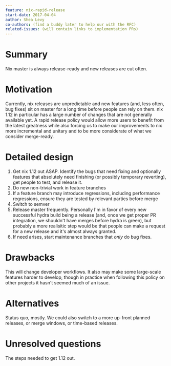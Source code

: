 ```yaml
---
feature: nix-rapid-release
start-date: 2017-04-04
author: Shea Levy
co-authors: (find a buddy later to help our with the RFC)
related-issues: (will contain links to implementation PRs)
---
```


# Summary
[summary]: #summary

Nix master is always release-ready and new releases are cut often.

# Motivation
[motivation]: #motivation

Currently, nix releases are unpredictable and new features (and, less
often, bug fixes) sit on master for a long time before people can rely
on them. nix 1.12 in particular has a large number of changes that are
not generally available yet. A rapid release policy would allow more
users to benefit from the latest greatness while also forcing us to
make our improvements to nix more incremental and unitary and to be
more considerate of what we consider merge-ready.

# Detailed design
[design]: #detailed-design

1. Get nix 1.12 out ASAP. Identify the bugs that need fixing and
   optionally features that absolutely need finishing (or possibly
   temporary reverting), get people to test, and release it.
2. Do new non-trivial work in feature branches
3. If a feature branch may introduce regressions, including
   performance regressions, ensure they are tested by relevant parties
   before merge
4. Switch to semver
5. Release master frequently. Personally I'm in favor of every new
   successful hydra build being a release (and, once we get proper PR
   integration, we shouldn't have merges before hydra is green), but
   probably a more realisitic step would be that people can make a
   request for a new release and it's almost always granted.
6. If need arises, start maintenance branches that *only* do bug fixes.

# Drawbacks
[drawbacks]: #drawbacks

This will change developer workflows. It also may make some large-scale
features harder to develop, though in practice when following this
policy on other projects it hasn't seemed much of an issue.

# Alternatives
[alternatives]: #alternatives

Status quo, mostly. We could also switch to a more up-front planned
releases, or merge windows, or time-based releases.

# Unresolved questions
[unresolved]: #unresolved-questions

The steps needed to get 1.12 out.
